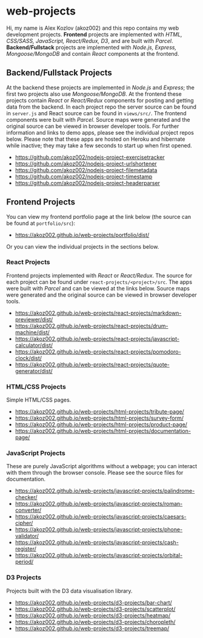 # web-projects

Hi, my name is Alex Kozlov (akoz002) and this repo contains my web development projects. **Frontend** projects are implemented with *HTML, CSS/SASS, JavaScript, React/Redux, D3*, and are built with *Parcel*. **Backend/Fullstack** projects are implemented with *Node.js, Express, Mongoose/MongoDB* and contain *React* components at the frontend.

## Backend/Fullstack Projects

At the backend these projects are implemented in *Node.js* and *Express*; the first two projects also use *Mongoose/MongoDB*. At the frontend these projects contain *React* or *React/Redux* components for posting and getting data from the backend. In each project repo the server source can be found in `server.js` and React source can be found in `views/src/`. The frontend components were built with *Parcel*. Source maps were generated and the original source can be viewed in browser developer tools. For further information and links to demo apps, please see the individual project repos below. Please note that these apps are hosted on Heroku and hibernate while inactive; they may take a few seconds to start up when first opened.

* https://github.com/akoz002/nodejs-project-exercisetracker
* https://github.com/akoz002/nodejs-project-urlshortener
* https://github.com/akoz002/nodejs-project-filemetadata
* https://github.com/akoz002/nodejs-project-timestamp
* https://github.com/akoz002/nodejs-project-headerparser

## Frontend Projects

You can view my frontend portfolio page at the link below (the source can be found at `portfolio/src`):

* https://akoz002.github.io/web-projects/portfolio/dist/

Or you can view the individual projects in the sections below.

### React Projects

Frontend projects implemented with *React* or *React/Redux*. The source for each project can be found under `react-projects/<project>/src`. The apps were built with *Parcel* and can be viewed at the links below. Source maps were generated and the original source can be viewed in browser developer tools.

* https://akoz002.github.io/web-projects/react-projects/markdown-previewer/dist/
* https://akoz002.github.io/web-projects/react-projects/drum-machine/dist/
* https://akoz002.github.io/web-projects/react-projects/javascript-calculator/dist/
* https://akoz002.github.io/web-projects/react-projects/pomodoro-clock/dist/
* https://akoz002.github.io/web-projects/react-projects/quote-generator/dist/

### HTML/CSS Projects

Simple HTML/CSS pages.
* https://akoz002.github.io/web-projects/html-projects/tribute-page/
* https://akoz002.github.io/web-projects/html-projects/survey-form/
* https://akoz002.github.io/web-projects/html-projects/product-page/
* https://akoz002.github.io/web-projects/html-projects/documentation-page/

### JavaScript Projects

These are purely JavaScript algorithms without a webpage; you can interact with them through the browser console. Please see the source files for documentation.
* https://akoz002.github.io/web-projects/javascript-projects/palindrome-checker/
* https://akoz002.github.io/web-projects/javascript-projects/roman-converter/
* https://akoz002.github.io/web-projects/javascript-projects/caesars-cipher/
* https://akoz002.github.io/web-projects/javascript-projects/phone-validator/
* https://akoz002.github.io/web-projects/javascript-projects/cash-register/
* https://akoz002.github.io/web-projects/javascript-projects/orbital-period/

### D3 Projects

Projects built with the D3 data visualisation library.
* https://akoz002.github.io/web-projects/d3-projects/bar-chart/
* https://akoz002.github.io/web-projects/d3-projects/scatterplot/
* https://akoz002.github.io/web-projects/d3-projects/heatmap/
* https://akoz002.github.io/web-projects/d3-projects/choropleth/
* https://akoz002.github.io/web-projects/d3-projects/treemap/
